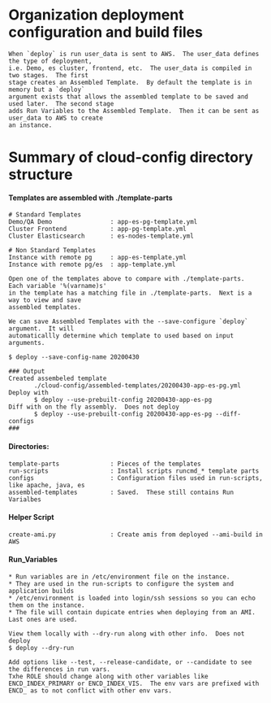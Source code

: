 Organization deployment configuration and build files
=====================================================
    When `deploy` is run user_data is sent to AWS.  The user_data defines the type of deployment,
    i.e. Demo, es cluster, frontend, etc.  The user_data is compiled in two stages.  The first 
    stage creates an Assembled Template.  By default the template is in memory but a `deploy`
    argument exists that allows the assembled template to be saved and used later.  The second stage 
    adds Run Variables to the Assembled Template.  Then it can be sent as user_data to AWS to create
    an instance.

# Summary of cloud-config directory structure

#### Templates are assembled with ./template-parts
    # Standard Templates
    Demo/QA Demo                : app-es-pg-template.yml
    Cluster Frontend            : app-pg-template.yml
    Cluster Elasticsearch       : es-nodes-template.yml
    
    # Non Standard Templates
    Instance with remote pg     : app-es-template.yml
    Instance with remote pg/es  : app-template.yml

    Open one of the templates above to compare with ./template-parts.  Each variable '%(varname)s' 
    in the template has a matching file in ./template-parts.  Next is a way to view and save
    assembled templates.

    We can save Assembled Templates with the --save-configure `deploy` argument.  It will
    automaticallly determine which template to used based on input arguments.

    $ deploy --save-config-name 20200430

    ### Output
    Created assembeled template
           ./cloud-config/assembled-templates/20200430-app-es-pg.yml
    Deploy with
           $ deploy --use-prebuilt-config 20200430-app-es-pg
    Diff with on the fly assembly.  Does not deploy
           $ deploy --use-prebuilt-config 20200430-app-es-pg --diff-configs
    ###


#### Directories:
    template-parts              : Pieces of the templates
    run-scripts                 : Install scripts runcmd_* template parts
    configs                     : Configuration files used in run-scripts, like apache, java, es
    assembled-templates         : Saved.  These still contains Run Varialbes

#### Helper Script
    create-ami.py               : Create amis from deployed --ami-build in AWS

#### Run_Variables
    * Run variables are in /etc/environment file on the instance.  
    * They are used in the run-scripts to configure the system and application builds
    * /etc/environment is loaded into login/ssh sessions so you can echo them on the instance.
    * The file will contain dupicate entries when deploying from an AMI.  Last ones are used.
    
    View them locally with --dry-run along with other info.  Does not deploy
    $ deploy --dry-run

    Add options like --test, --release-candidate, or --candidate to see the differences in run vars.
    Txhe ROLE should change along with other variables like ENCD_INDEX_PRIMARY or ENCD_INDEX_VIS.  The env vars are prefixed with ENCD_ as to not conflict with other env vars.
